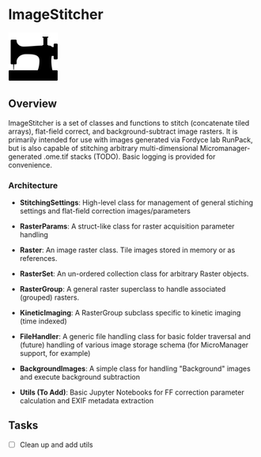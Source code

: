# ImageStitcher
!["One Piece at a Time"](/resources/one_piece_at_a_time.png)

## Overview
ImageStitcher is a set of classes and functions to stitch (concatenate tiled arrays), flat-field correct, and background-subtract image rasters. It is primarily intended for use with images generated via Fordyce lab RunPack, but is also capable of stitching arbitrary multi-dimensional Micromanager-generated .ome.tif stacks (TODO). Basic logging is provided for convenience.

### Architecture
- **StitchingSettings**: High-level class for management of general stiching settings and flat-field correction images/parameters
- **RasterParams**: A struct-like class for raster acquisition parameter handling
- **Raster**: An image raster class. Tile images stored in memory or as references.
- **RasterSet**: An un-ordered collection class for arbitrary Raster objects.
- **RasterGroup**: A general raster superclass to handle associated (grouped) rasters.
- **KineticImaging**: A RasterGroup subclass specific to kinetic imaging (time indexed)
- **FileHandler**: A generic file handling class for basic folder traversal and (future) handling of various image storage schema (for MicroManager support, for example)
- **BackgroundImages**: A simple class for handling "Background" images and execute background subtraction

- **Utils (To Add)**: Basic Jupyter Notebooks for FF correction parameter calculation and EXIF metadata extraction

## Tasks
- [ ] Clean up and add utils 
